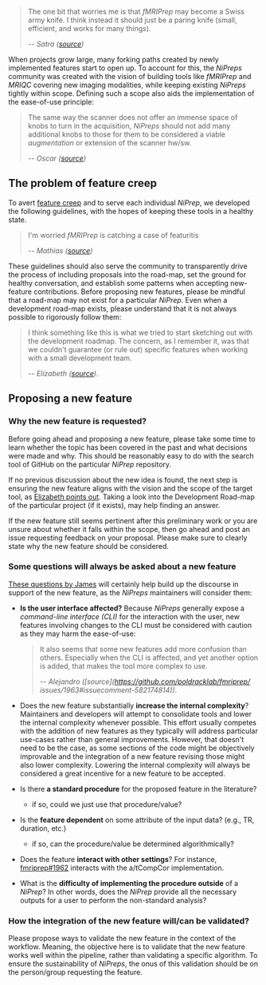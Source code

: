 
> The one bit that worries me is that *fMRIPrep* may become a Swiss army knife. I think instead it should just be a paring knife (small, efficient, and works for many things).
>
> -- <cite>Satra ([source](https://github.com/poldracklab/fmriprep/issues/1963#issuecomment-584455061))</cite>

When projects grow large, many forking paths created by newly implemented features start
to open up.
To account for this, the *NiPreps* community was created with the vision of building
tools like *fMRIPrep* and *MRIQC* covering new imaging modalities, while keeping
existing *NiPreps* tightly within scope.
Defining such a scope also aids the implementation of the ease-of-use principle:

> The same way the scanner does not offer an immense space of knobs to turn
> in the acquisition, *NiPreps* should not add many additional knobs to those
> for them to be considered a viable *augmentation* or extension of the scanner hw/sw.
>
> -- <cite>Oscar ([source](https://github.com/poldracklab/fmriprep/issues/1963#issuecomment-584455061))</cite>

## The problem of feature creep
To avert [feature creep](https://en.wikipedia.org/wiki/Feature_creep) and
to serve each individual *NiPrep*, we developed the following
guidelines, with the hopes of keeping these tools in a healthy state.

> I'm worried *fMRIPrep* is catching a case of featuritis
>
> -- <cite>Mathias ([source](https://github.com/poldracklab/fmriprep/issues/1985#issuecomment-588493059))</cite>

These guidelines should also serve the community to transparently drive the process
of including proposals into the road-map, set the ground for healthy conversation,
and establish some patterns when accepting new-feature contributions.
Before proposing new features, please be mindful that a road-map may not exist
for a particular *NiPrep*.
Even when a development road-map exists, please understand that it is not always
possible to rigorously follow them:

> I think something like this is what we tried to start sketching out with
> the development roadmap. The concern, as I remember it, was that we couldn't
> guarantee (or rule out) specific features when working with a small
> development team.
>
> -- <cite>Elizabeth ([source](https://github.com/poldracklab/fmriprep/issues/1963#issuecomment-582453941))</cite>.

## Proposing a new feature

### Why the new feature is requested?
Before going ahead and proposing a new feature, please take some time to
learn whether the topic has been covered in the past and what decisions
were made and why.
This should be reasonably easy to do with the search tool of GitHub on the
particular *NiPrep* repository.

If no previous discussion about the new idea is found,
the next step is ensuring the new feature aligns with the vision and
the scope of the target tool, as
[Elizabeth points out](https://github.com/poldracklab/fmriprep/issues/1963#issuecomment-582453941).
Taking a look into the Development Road-map of the particular project
(if it exists), may help finding an answer.

If the new feature still seems pertinent after this preliminary work
or you are unsure about whether it falls within the scope, then
go ahead and post an issue requesting feedback on your proposal.
Please make sure to clearly state why the new feature should be considered.

### Some questions will always be asked about a new feature
[These questions by James](https://github.com/poldracklab/fmriprep/issues/1963#issuecomment-582220173)
will certainly help build up the discourse in support of the new feature,
as the *NiPreps* maintainers will consider them:

  * **Is the user interface affected?**
    Because *NiPreps* generally expose a *command-line interface (CLI)* for the
    interaction with the user, new features involving changes to the CLI must be
    considered with caution as they may harm the ease-of-use:

    > It also seems that some new features add more confusion than others.
    > Especially when the CLI is affected, and yet another option is added,
    > that makes the tool more complex to use.
    >
    > -- <cite>Alejandro ([source](https://github.com/poldracklab/fmriprep/    issues/1963#issuecomment-582174814))</cite>.

  * Does the new feature substantially **increase the internal complexity**?
    Maintainers and developers will attempt to consolidate tools and lower the internal
    complexity whenever possible.
    This effort usually competes with the addition of new features as they typically will
    address particular use-cases rather than general improvements.
    However, that doesn't need to be the case, as some sections of the code might be
    objectively improvable and the integration of a new feature revising those might
    also lower complexity.
    Lowering the internal complexity will always be considered a great incentive
    for a new feature to be accepted.

  * Is there **a standard procedure** for the proposed feature in the literature?

      * if so, could we just use that procedure/value?

  * Is the **feature dependent** on some attribute of the input data? (e.g., TR, duration, etc.)

      * if so, can the procedure/value be determined algorithmically?

  * Does the feature **interact with other settings**?
    For instance, [fmriprep#1962](https://github.com/poldracklab/fmriprep/pull/1962)
    interacts with the a/tCompCor implementation.

  * What is the **difficulty of implementing the procedure outside** of a *NiPrep*?
    In other words, does the *NiPrep* provide all the necessary outputs for a
    user to perform the non-standard analysis?



### How the integration of the new feature will/can be validated?

Please propose ways to validate the new feature in the context of
the workflow. Meaning, the objective here is to validate that the new
feature works well within the pipeline, rather than validating a specific
algorithm.
To ensure the sustainability of *NiPreps*, the onus of this validation
should be on the person/group requesting the feature.
